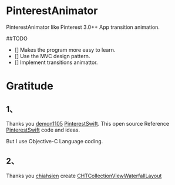 PinterestAnimator
=================

PinterestAnimator like Pinterest 3.0++ App transition animation.

##TODO

- [] Makes the program more easy to learn.
- [] Use the MVC design pattern.
- [] Implement transitions animattor.



Gratitude
=================
## 1、
Thanks you [demon1105](https://github.com/demon1105) [PinterestSwift](https://github.com/demon1105/PinterestSwift).
This open source Reference [PinterestSwift](https://github.com/demon1105/PinterestSwift) code and ideas.

But I use Objective-C Language coding.


## 2、
Thanks you [chiahsien](https://github.com/chiahsien) create [CHTCollectionViewWaterfallLayout](https://github.com/chiahsien/CHTCollectionViewWaterfallLayout)

